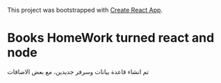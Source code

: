 This project was bootstrapped with [Create React App](https://github.com/facebook/create-react-app).
# Books HomeWork turned react and node 

تم انشاء قاعدة بيانات وسرفر جديدين، مع بعض الاضافات 

